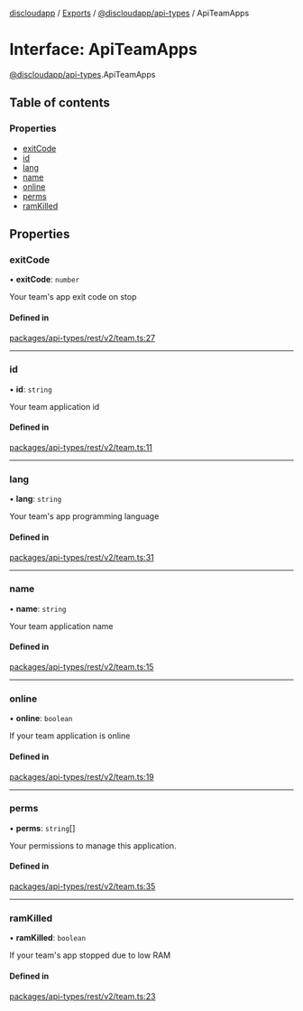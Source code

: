 [discloudapp](../README.md) / [Exports](../modules.md) / [@discloudapp/api-types](../modules/discloudapp_api_types.md) / ApiTeamApps

# Interface: ApiTeamApps

[@discloudapp/api-types](../modules/discloudapp_api_types.md).ApiTeamApps

## Table of contents

### Properties

- [exitCode](discloudapp_api_types.ApiTeamApps.md#exitcode)
- [id](discloudapp_api_types.ApiTeamApps.md#id)
- [lang](discloudapp_api_types.ApiTeamApps.md#lang)
- [name](discloudapp_api_types.ApiTeamApps.md#name)
- [online](discloudapp_api_types.ApiTeamApps.md#online)
- [perms](discloudapp_api_types.ApiTeamApps.md#perms)
- [ramKilled](discloudapp_api_types.ApiTeamApps.md#ramkilled)

## Properties

### exitCode

• **exitCode**: `number`

Your team's app exit code on stop

#### Defined in

[packages/api-types/rest/v2/team.ts:27](https://github.com/discloud/discloud.app/blob/482fdb3/packages/api-types/rest/v2/team.ts#L27)

___

### id

• **id**: `string`

Your team application id

#### Defined in

[packages/api-types/rest/v2/team.ts:11](https://github.com/discloud/discloud.app/blob/482fdb3/packages/api-types/rest/v2/team.ts#L11)

___

### lang

• **lang**: `string`

Your team's app programming language

#### Defined in

[packages/api-types/rest/v2/team.ts:31](https://github.com/discloud/discloud.app/blob/482fdb3/packages/api-types/rest/v2/team.ts#L31)

___

### name

• **name**: `string`

Your team application name

#### Defined in

[packages/api-types/rest/v2/team.ts:15](https://github.com/discloud/discloud.app/blob/482fdb3/packages/api-types/rest/v2/team.ts#L15)

___

### online

• **online**: `boolean`

If your team application is online

#### Defined in

[packages/api-types/rest/v2/team.ts:19](https://github.com/discloud/discloud.app/blob/482fdb3/packages/api-types/rest/v2/team.ts#L19)

___

### perms

• **perms**: `string`[]

Your permissions to manage this application.

#### Defined in

[packages/api-types/rest/v2/team.ts:35](https://github.com/discloud/discloud.app/blob/482fdb3/packages/api-types/rest/v2/team.ts#L35)

___

### ramKilled

• **ramKilled**: `boolean`

If your team's app stopped due to low RAM

#### Defined in

[packages/api-types/rest/v2/team.ts:23](https://github.com/discloud/discloud.app/blob/482fdb3/packages/api-types/rest/v2/team.ts#L23)
